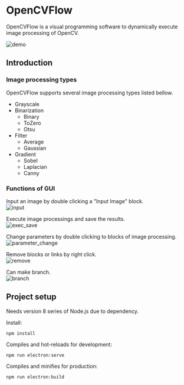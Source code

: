 # OpenCVFlow

OpenCVFlow is a visual programming software to dynamically execute image processing of OpenCV.

![demo](https://github.com/ufield/opencvflow/wiki/media/movies/top.gif)

## Introduction
### Image processing types
OpenCVFlow supports several image processing types listed bellow.
- Grayscale
- Binarization
    - Binary
    - ToZero
    - Otsu
- Filter
    - Average
    - Gaussian
- Gradient
    - Sobel
    - Laplacian
    - Canny

### Functions of GUI
Input an image by double clicking a "Input Image" block.  
![input](https://github.com/ufield/opencvflow/wiki/media/movies/input_image.gif)

Execute image processings and save the results.  
![exec_save](https://github.com/ufield/opencvflow/wiki/media/movies/exec_save.gif)

Change parameters by double clicking to blocks of image processing.  
![parameter_change](https://github.com/ufield/opencvflow/wiki/media/movies/parameter_change.gif)

Remove blocks or links by right click.  
![remove](https://github.com/ufield/opencvflow/wiki/media/movies/remove.gif)

Can make branch.  
![branch](https://github.com/ufield/opencvflow/wiki/media/movies/branch.gif)


## Project setup
Needs version 8 series of Node.js due to dependency.

Install:
```
npm install
```

Compiles and hot-reloads for development: 
```
npm run electron:serve
```

Compiles and minifies for production: 
```
npm run electron:build
```
